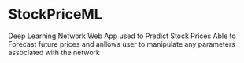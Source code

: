 # StockPriceML
Deep Learning Network Web App used to Predict Stock Prices
Able to Forecast future prices and anllows user to manipulate any parameters associated with the network
